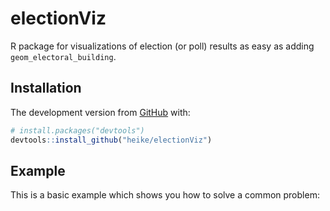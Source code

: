
<!-- README.md is generated from README.Rmd. Please edit that file -->

# electionViz

<!-- badges: start -->

<!-- badges: end -->

R package for visualizations of election (or poll) results as easy as
adding `geom_electoral_building`.

## Installation

The development version from [GitHub](https://github.com/) with:

``` r
# install.packages("devtools")
devtools::install_github("heike/electionViz")
```

## Example

This is a basic example which shows you how to solve a common problem:
